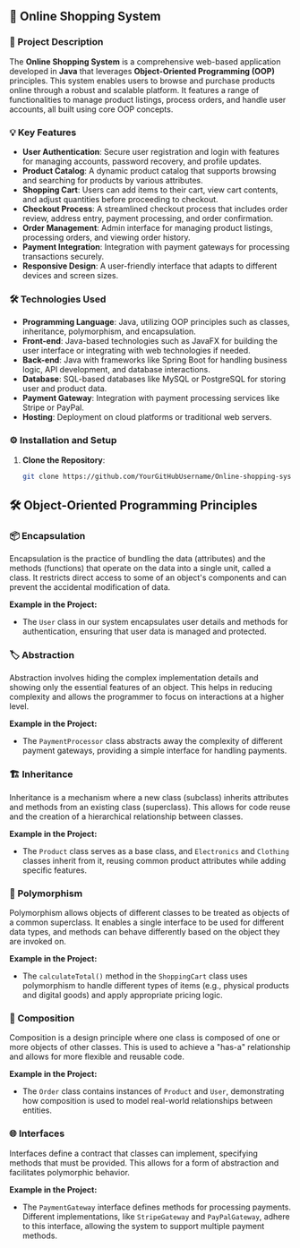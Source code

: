 ## 🛒 Online Shopping System

### 📜 Project Description

The **Online Shopping System** is a comprehensive web-based application developed in **Java** that leverages **Object-Oriented Programming (OOP)** principles. This system enables users to browse and purchase products online through a robust and scalable platform. It features a range of functionalities to manage product listings, process orders, and handle user accounts, all built using core OOP concepts.

### 💡 Key Features

- **User Authentication**: Secure user registration and login with features for managing accounts, password recovery, and profile updates.
- **Product Catalog**: A dynamic product catalog that supports browsing and searching for products by various attributes.
- **Shopping Cart**: Users can add items to their cart, view cart contents, and adjust quantities before proceeding to checkout.
- **Checkout Process**: A streamlined checkout process that includes order review, address entry, payment processing, and order confirmation.
- **Order Management**: Admin interface for managing product listings, processing orders, and viewing order history.
- **Payment Integration**: Integration with payment gateways for processing transactions securely.
- **Responsive Design**: A user-friendly interface that adapts to different devices and screen sizes.

### 🛠 Technologies Used

- **Programming Language**: Java, utilizing OOP principles such as classes, inheritance, polymorphism, and encapsulation.
- **Front-end**: Java-based technologies such as JavaFX for building the user interface or integrating with web technologies if needed.
- **Back-end**: Java with frameworks like Spring Boot for handling business logic, API development, and database interactions.
- **Database**: SQL-based databases like MySQL or PostgreSQL for storing user and product data.
- **Payment Gateway**: Integration with payment processing services like Stripe or PayPal.
- **Hosting**: Deployment on cloud platforms or traditional web servers.

### ⚙️ Installation and Setup

1. **Clone the Repository**:
   ```bash
   git clone https://github.com/YourGitHubUsername/Online-shopping-system.git
   ```
## 🛠 Object-Oriented Programming Principles

### 📦 Encapsulation

Encapsulation is the practice of bundling the data (attributes) and the methods (functions) that operate on the data into a single unit, called a class. It restricts direct access to some of an object's components and can prevent the accidental modification of data. 

**Example in the Project:**
- The `User` class in our system encapsulates user details and methods for authentication, ensuring that user data is managed and protected.

### 🏷️ Abstraction

Abstraction involves hiding the complex implementation details and showing only the essential features of an object. This helps in reducing complexity and allows the programmer to focus on interactions at a higher level.

**Example in the Project:**
- The `PaymentProcessor` class abstracts away the complexity of different payment gateways, providing a simple interface for handling payments.

### 🏗️ Inheritance

Inheritance is a mechanism where a new class (subclass) inherits attributes and methods from an existing class (superclass). This allows for code reuse and the creation of a hierarchical relationship between classes.

**Example in the Project:**
- The `Product` class serves as a base class, and `Electronics` and `Clothing` classes inherit from it, reusing common product attributes while adding specific features.

### 🔄 Polymorphism

Polymorphism allows objects of different classes to be treated as objects of a common superclass. It enables a single interface to be used for different data types, and methods can behave differently based on the object they are invoked on.

**Example in the Project:**
- The `calculateTotal()` method in the `ShoppingCart` class uses polymorphism to handle different types of items (e.g., physical products and digital goods) and apply appropriate pricing logic.

### 🧩 Composition

Composition is a design principle where one class is composed of one or more objects of other classes. This is used to achieve a "has-a" relationship and allows for more flexible and reusable code.

**Example in the Project:**
- The `Order` class contains instances of `Product` and `User`, demonstrating how composition is used to model real-world relationships between entities.

### 🌐 Interfaces

Interfaces define a contract that classes can implement, specifying methods that must be provided. This allows for a form of abstraction and facilitates polymorphic behavior.

**Example in the Project:**
- The `PaymentGateway` interface defines methods for processing payments. Different implementations, like `StripeGateway` and `PayPalGateway`, adhere to this interface, allowing the system to support multiple payment methods.
